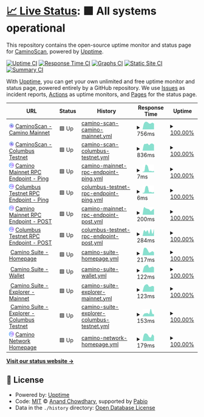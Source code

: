 # [📈 Live Status](https://CaminoScan.github.io/camino-status): <!--live status--> **🟩 All systems operational**

This repository contains the open-source uptime monitor and status page for [CaminoScan](caminoscan.com), powered by [Upptime](https://github.com/upptime/upptime).

[![Uptime CI](https://github.com/CaminoScan/camino-status/workflows/Uptime%20CI/badge.svg)](https://github.com/CaminoScan/camino-status/actions?query=workflow%3A%22Uptime+CI%22)
[![Response Time CI](https://github.com/CaminoScan/camino-status/workflows/Response%20Time%20CI/badge.svg)](https://github.com/CaminoScan/camino-status/actions?query=workflow%3A%22Response+Time+CI%22)
[![Graphs CI](https://github.com/CaminoScan/camino-status/workflows/Graphs%20CI/badge.svg)](https://github.com/CaminoScan/camino-status/actions?query=workflow%3A%22Graphs+CI%22)
[![Static Site CI](https://github.com/CaminoScan/camino-status/workflows/Static%20Site%20CI/badge.svg)](https://github.com/CaminoScan/camino-status/actions?query=workflow%3A%22Static+Site+CI%22)
[![Summary CI](https://github.com/CaminoScan/camino-status/workflows/Summary%20CI/badge.svg)](https://github.com/CaminoScan/camino-status/actions?query=workflow%3A%22Summary+CI%22)

With [Upptime](https://upptime.js.org), you can get your own unlimited and free uptime monitor and status page, powered entirely by a GitHub repository. We use [Issues](https://github.com/CaminoScan/camino-status/issues) as incident reports, [Actions](https://github.com/CaminoScan/camino-status/actions) as uptime monitors, and [Pages](https://CaminoScan.github.io/camino-status) for the status page.

<!--start: status pages-->
<!-- This summary is generated by Upptime (https://github.com/upptime/upptime) -->
<!-- Do not edit this manually, your changes will be overwritten -->
<!-- prettier-ignore -->
| URL | Status | History | Response Time | Uptime |
| --- | ------ | ------- | ------------- | ------ |
| <img alt="" src="https://raw.githubusercontent.com/CaminoScan/camino-status/master/assets/caminoscan_filled_icon.svg" height="13"> [CaminoScan - Camino Mainnet](https://caminoscan.com) | 🟩 Up | [camino-scan-camino-mainnet.yml](https://github.com/CaminoScan/camino-status/commits/HEAD/history/camino-scan-camino-mainnet.yml) | <details><summary><img alt="Response time graph" src="./graphs/camino-scan-camino-mainnet/response-time-week.png" height="20"> 756ms</summary><br><a href="https://status.caminoscan.com/history/camino-scan-camino-mainnet"><img alt="Response time 861" src="https://img.shields.io/endpoint?url=https%3A%2F%2Fraw.githubusercontent.com%2FCaminoScan%2Fcamino-status%2FHEAD%2Fapi%2Fcamino-scan-camino-mainnet%2Fresponse-time.json"></a><br><a href="https://status.caminoscan.com/history/camino-scan-camino-mainnet"><img alt="24-hour response time 735" src="https://img.shields.io/endpoint?url=https%3A%2F%2Fraw.githubusercontent.com%2FCaminoScan%2Fcamino-status%2FHEAD%2Fapi%2Fcamino-scan-camino-mainnet%2Fresponse-time-day.json"></a><br><a href="https://status.caminoscan.com/history/camino-scan-camino-mainnet"><img alt="7-day response time 756" src="https://img.shields.io/endpoint?url=https%3A%2F%2Fraw.githubusercontent.com%2FCaminoScan%2Fcamino-status%2FHEAD%2Fapi%2Fcamino-scan-camino-mainnet%2Fresponse-time-week.json"></a><br><a href="https://status.caminoscan.com/history/camino-scan-camino-mainnet"><img alt="30-day response time 786" src="https://img.shields.io/endpoint?url=https%3A%2F%2Fraw.githubusercontent.com%2FCaminoScan%2Fcamino-status%2FHEAD%2Fapi%2Fcamino-scan-camino-mainnet%2Fresponse-time-month.json"></a><br><a href="https://status.caminoscan.com/history/camino-scan-camino-mainnet"><img alt="1-year response time 883" src="https://img.shields.io/endpoint?url=https%3A%2F%2Fraw.githubusercontent.com%2FCaminoScan%2Fcamino-status%2FHEAD%2Fapi%2Fcamino-scan-camino-mainnet%2Fresponse-time-year.json"></a></details> | <details><summary><a href="https://status.caminoscan.com/history/camino-scan-camino-mainnet">100.00%</a></summary><a href="https://status.caminoscan.com/history/camino-scan-camino-mainnet"><img alt="All-time uptime 99.97%" src="https://img.shields.io/endpoint?url=https%3A%2F%2Fraw.githubusercontent.com%2FCaminoScan%2Fcamino-status%2FHEAD%2Fapi%2Fcamino-scan-camino-mainnet%2Fuptime.json"></a><br><a href="https://status.caminoscan.com/history/camino-scan-camino-mainnet"><img alt="24-hour uptime 100.00%" src="https://img.shields.io/endpoint?url=https%3A%2F%2Fraw.githubusercontent.com%2FCaminoScan%2Fcamino-status%2FHEAD%2Fapi%2Fcamino-scan-camino-mainnet%2Fuptime-day.json"></a><br><a href="https://status.caminoscan.com/history/camino-scan-camino-mainnet"><img alt="7-day uptime 100.00%" src="https://img.shields.io/endpoint?url=https%3A%2F%2Fraw.githubusercontent.com%2FCaminoScan%2Fcamino-status%2FHEAD%2Fapi%2Fcamino-scan-camino-mainnet%2Fuptime-week.json"></a><br><a href="https://status.caminoscan.com/history/camino-scan-camino-mainnet"><img alt="30-day uptime 100.00%" src="https://img.shields.io/endpoint?url=https%3A%2F%2Fraw.githubusercontent.com%2FCaminoScan%2Fcamino-status%2FHEAD%2Fapi%2Fcamino-scan-camino-mainnet%2Fuptime-month.json"></a><br><a href="https://status.caminoscan.com/history/camino-scan-camino-mainnet"><img alt="1-year uptime 99.96%" src="https://img.shields.io/endpoint?url=https%3A%2F%2Fraw.githubusercontent.com%2FCaminoScan%2Fcamino-status%2FHEAD%2Fapi%2Fcamino-scan-camino-mainnet%2Fuptime-year.json"></a></details>
| <img alt="" src="https://raw.githubusercontent.com/CaminoScan/camino-status/master/assets/caminoscan_filled_icon.svg" height="13"> [CaminoScan - Columbus Testnet](https://columbus.caminoscan.com) | 🟩 Up | [camino-scan-columbus-testnet.yml](https://github.com/CaminoScan/camino-status/commits/HEAD/history/camino-scan-columbus-testnet.yml) | <details><summary><img alt="Response time graph" src="./graphs/camino-scan-columbus-testnet/response-time-week.png" height="20"> 836ms</summary><br><a href="https://status.caminoscan.com/history/camino-scan-columbus-testnet"><img alt="Response time 825" src="https://img.shields.io/endpoint?url=https%3A%2F%2Fraw.githubusercontent.com%2FCaminoScan%2Fcamino-status%2FHEAD%2Fapi%2Fcamino-scan-columbus-testnet%2Fresponse-time.json"></a><br><a href="https://status.caminoscan.com/history/camino-scan-columbus-testnet"><img alt="24-hour response time 800" src="https://img.shields.io/endpoint?url=https%3A%2F%2Fraw.githubusercontent.com%2FCaminoScan%2Fcamino-status%2FHEAD%2Fapi%2Fcamino-scan-columbus-testnet%2Fresponse-time-day.json"></a><br><a href="https://status.caminoscan.com/history/camino-scan-columbus-testnet"><img alt="7-day response time 836" src="https://img.shields.io/endpoint?url=https%3A%2F%2Fraw.githubusercontent.com%2FCaminoScan%2Fcamino-status%2FHEAD%2Fapi%2Fcamino-scan-columbus-testnet%2Fresponse-time-week.json"></a><br><a href="https://status.caminoscan.com/history/camino-scan-columbus-testnet"><img alt="30-day response time 842" src="https://img.shields.io/endpoint?url=https%3A%2F%2Fraw.githubusercontent.com%2FCaminoScan%2Fcamino-status%2FHEAD%2Fapi%2Fcamino-scan-columbus-testnet%2Fresponse-time-month.json"></a><br><a href="https://status.caminoscan.com/history/camino-scan-columbus-testnet"><img alt="1-year response time 833" src="https://img.shields.io/endpoint?url=https%3A%2F%2Fraw.githubusercontent.com%2FCaminoScan%2Fcamino-status%2FHEAD%2Fapi%2Fcamino-scan-columbus-testnet%2Fresponse-time-year.json"></a></details> | <details><summary><a href="https://status.caminoscan.com/history/camino-scan-columbus-testnet">100.00%</a></summary><a href="https://status.caminoscan.com/history/camino-scan-columbus-testnet"><img alt="All-time uptime 99.97%" src="https://img.shields.io/endpoint?url=https%3A%2F%2Fraw.githubusercontent.com%2FCaminoScan%2Fcamino-status%2FHEAD%2Fapi%2Fcamino-scan-columbus-testnet%2Fuptime.json"></a><br><a href="https://status.caminoscan.com/history/camino-scan-columbus-testnet"><img alt="24-hour uptime 100.00%" src="https://img.shields.io/endpoint?url=https%3A%2F%2Fraw.githubusercontent.com%2FCaminoScan%2Fcamino-status%2FHEAD%2Fapi%2Fcamino-scan-columbus-testnet%2Fuptime-day.json"></a><br><a href="https://status.caminoscan.com/history/camino-scan-columbus-testnet"><img alt="7-day uptime 100.00%" src="https://img.shields.io/endpoint?url=https%3A%2F%2Fraw.githubusercontent.com%2FCaminoScan%2Fcamino-status%2FHEAD%2Fapi%2Fcamino-scan-columbus-testnet%2Fuptime-week.json"></a><br><a href="https://status.caminoscan.com/history/camino-scan-columbus-testnet"><img alt="30-day uptime 100.00%" src="https://img.shields.io/endpoint?url=https%3A%2F%2Fraw.githubusercontent.com%2FCaminoScan%2Fcamino-status%2FHEAD%2Fapi%2Fcamino-scan-columbus-testnet%2Fuptime-month.json"></a><br><a href="https://status.caminoscan.com/history/camino-scan-columbus-testnet"><img alt="1-year uptime 99.97%" src="https://img.shields.io/endpoint?url=https%3A%2F%2Fraw.githubusercontent.com%2FCaminoScan%2Fcamino-status%2FHEAD%2Fapi%2Fcamino-scan-columbus-testnet%2Fuptime-year.json"></a></details>
| <img alt="" src="https://raw.githubusercontent.com/CaminoScan/camino-status/master/assets/Camino-Logo-Square.svg" height="13"> [Camino Mainnet RPC Endpoint - Ping](api.camino.network) | 🟩 Up | [camino-mainnet-rpc-endpoint-ping.yml](https://github.com/CaminoScan/camino-status/commits/HEAD/history/camino-mainnet-rpc-endpoint-ping.yml) | <details><summary><img alt="Response time graph" src="./graphs/camino-mainnet-rpc-endpoint-ping/response-time-week.png" height="20"> 7ms</summary><br><a href="https://status.caminoscan.com/history/camino-mainnet-rpc-endpoint-ping"><img alt="Response time 4" src="https://img.shields.io/endpoint?url=https%3A%2F%2Fraw.githubusercontent.com%2FCaminoScan%2Fcamino-status%2FHEAD%2Fapi%2Fcamino-mainnet-rpc-endpoint-ping%2Fresponse-time.json"></a><br><a href="https://status.caminoscan.com/history/camino-mainnet-rpc-endpoint-ping"><img alt="24-hour response time 2" src="https://img.shields.io/endpoint?url=https%3A%2F%2Fraw.githubusercontent.com%2FCaminoScan%2Fcamino-status%2FHEAD%2Fapi%2Fcamino-mainnet-rpc-endpoint-ping%2Fresponse-time-day.json"></a><br><a href="https://status.caminoscan.com/history/camino-mainnet-rpc-endpoint-ping"><img alt="7-day response time 7" src="https://img.shields.io/endpoint?url=https%3A%2F%2Fraw.githubusercontent.com%2FCaminoScan%2Fcamino-status%2FHEAD%2Fapi%2Fcamino-mainnet-rpc-endpoint-ping%2Fresponse-time-week.json"></a><br><a href="https://status.caminoscan.com/history/camino-mainnet-rpc-endpoint-ping"><img alt="30-day response time 5" src="https://img.shields.io/endpoint?url=https%3A%2F%2Fraw.githubusercontent.com%2FCaminoScan%2Fcamino-status%2FHEAD%2Fapi%2Fcamino-mainnet-rpc-endpoint-ping%2Fresponse-time-month.json"></a><br><a href="https://status.caminoscan.com/history/camino-mainnet-rpc-endpoint-ping"><img alt="1-year response time 4" src="https://img.shields.io/endpoint?url=https%3A%2F%2Fraw.githubusercontent.com%2FCaminoScan%2Fcamino-status%2FHEAD%2Fapi%2Fcamino-mainnet-rpc-endpoint-ping%2Fresponse-time-year.json"></a></details> | <details><summary><a href="https://status.caminoscan.com/history/camino-mainnet-rpc-endpoint-ping">100.00%</a></summary><a href="https://status.caminoscan.com/history/camino-mainnet-rpc-endpoint-ping"><img alt="All-time uptime 100.00%" src="https://img.shields.io/endpoint?url=https%3A%2F%2Fraw.githubusercontent.com%2FCaminoScan%2Fcamino-status%2FHEAD%2Fapi%2Fcamino-mainnet-rpc-endpoint-ping%2Fuptime.json"></a><br><a href="https://status.caminoscan.com/history/camino-mainnet-rpc-endpoint-ping"><img alt="24-hour uptime 100.00%" src="https://img.shields.io/endpoint?url=https%3A%2F%2Fraw.githubusercontent.com%2FCaminoScan%2Fcamino-status%2FHEAD%2Fapi%2Fcamino-mainnet-rpc-endpoint-ping%2Fuptime-day.json"></a><br><a href="https://status.caminoscan.com/history/camino-mainnet-rpc-endpoint-ping"><img alt="7-day uptime 100.00%" src="https://img.shields.io/endpoint?url=https%3A%2F%2Fraw.githubusercontent.com%2FCaminoScan%2Fcamino-status%2FHEAD%2Fapi%2Fcamino-mainnet-rpc-endpoint-ping%2Fuptime-week.json"></a><br><a href="https://status.caminoscan.com/history/camino-mainnet-rpc-endpoint-ping"><img alt="30-day uptime 100.00%" src="https://img.shields.io/endpoint?url=https%3A%2F%2Fraw.githubusercontent.com%2FCaminoScan%2Fcamino-status%2FHEAD%2Fapi%2Fcamino-mainnet-rpc-endpoint-ping%2Fuptime-month.json"></a><br><a href="https://status.caminoscan.com/history/camino-mainnet-rpc-endpoint-ping"><img alt="1-year uptime 100.00%" src="https://img.shields.io/endpoint?url=https%3A%2F%2Fraw.githubusercontent.com%2FCaminoScan%2Fcamino-status%2FHEAD%2Fapi%2Fcamino-mainnet-rpc-endpoint-ping%2Fuptime-year.json"></a></details>
| <img alt="" src="https://raw.githubusercontent.com/CaminoScan/camino-status/master/assets/Camino-Logo-Square.svg" height="13"> [Columbus Testnet RPC Endpoint - Ping](columbus.camino.network) | 🟩 Up | [columbus-testnet-rpc-endpoint-ping.yml](https://github.com/CaminoScan/camino-status/commits/HEAD/history/columbus-testnet-rpc-endpoint-ping.yml) | <details><summary><img alt="Response time graph" src="./graphs/columbus-testnet-rpc-endpoint-ping/response-time-week.png" height="20"> 6ms</summary><br><a href="https://status.caminoscan.com/history/columbus-testnet-rpc-endpoint-ping"><img alt="Response time 4" src="https://img.shields.io/endpoint?url=https%3A%2F%2Fraw.githubusercontent.com%2FCaminoScan%2Fcamino-status%2FHEAD%2Fapi%2Fcolumbus-testnet-rpc-endpoint-ping%2Fresponse-time.json"></a><br><a href="https://status.caminoscan.com/history/columbus-testnet-rpc-endpoint-ping"><img alt="24-hour response time 2" src="https://img.shields.io/endpoint?url=https%3A%2F%2Fraw.githubusercontent.com%2FCaminoScan%2Fcamino-status%2FHEAD%2Fapi%2Fcolumbus-testnet-rpc-endpoint-ping%2Fresponse-time-day.json"></a><br><a href="https://status.caminoscan.com/history/columbus-testnet-rpc-endpoint-ping"><img alt="7-day response time 6" src="https://img.shields.io/endpoint?url=https%3A%2F%2Fraw.githubusercontent.com%2FCaminoScan%2Fcamino-status%2FHEAD%2Fapi%2Fcolumbus-testnet-rpc-endpoint-ping%2Fresponse-time-week.json"></a><br><a href="https://status.caminoscan.com/history/columbus-testnet-rpc-endpoint-ping"><img alt="30-day response time 5" src="https://img.shields.io/endpoint?url=https%3A%2F%2Fraw.githubusercontent.com%2FCaminoScan%2Fcamino-status%2FHEAD%2Fapi%2Fcolumbus-testnet-rpc-endpoint-ping%2Fresponse-time-month.json"></a><br><a href="https://status.caminoscan.com/history/columbus-testnet-rpc-endpoint-ping"><img alt="1-year response time 4" src="https://img.shields.io/endpoint?url=https%3A%2F%2Fraw.githubusercontent.com%2FCaminoScan%2Fcamino-status%2FHEAD%2Fapi%2Fcolumbus-testnet-rpc-endpoint-ping%2Fresponse-time-year.json"></a></details> | <details><summary><a href="https://status.caminoscan.com/history/columbus-testnet-rpc-endpoint-ping">100.00%</a></summary><a href="https://status.caminoscan.com/history/columbus-testnet-rpc-endpoint-ping"><img alt="All-time uptime 100.00%" src="https://img.shields.io/endpoint?url=https%3A%2F%2Fraw.githubusercontent.com%2FCaminoScan%2Fcamino-status%2FHEAD%2Fapi%2Fcolumbus-testnet-rpc-endpoint-ping%2Fuptime.json"></a><br><a href="https://status.caminoscan.com/history/columbus-testnet-rpc-endpoint-ping"><img alt="24-hour uptime 100.00%" src="https://img.shields.io/endpoint?url=https%3A%2F%2Fraw.githubusercontent.com%2FCaminoScan%2Fcamino-status%2FHEAD%2Fapi%2Fcolumbus-testnet-rpc-endpoint-ping%2Fuptime-day.json"></a><br><a href="https://status.caminoscan.com/history/columbus-testnet-rpc-endpoint-ping"><img alt="7-day uptime 100.00%" src="https://img.shields.io/endpoint?url=https%3A%2F%2Fraw.githubusercontent.com%2FCaminoScan%2Fcamino-status%2FHEAD%2Fapi%2Fcolumbus-testnet-rpc-endpoint-ping%2Fuptime-week.json"></a><br><a href="https://status.caminoscan.com/history/columbus-testnet-rpc-endpoint-ping"><img alt="30-day uptime 100.00%" src="https://img.shields.io/endpoint?url=https%3A%2F%2Fraw.githubusercontent.com%2FCaminoScan%2Fcamino-status%2FHEAD%2Fapi%2Fcolumbus-testnet-rpc-endpoint-ping%2Fuptime-month.json"></a><br><a href="https://status.caminoscan.com/history/columbus-testnet-rpc-endpoint-ping"><img alt="1-year uptime 100.00%" src="https://img.shields.io/endpoint?url=https%3A%2F%2Fraw.githubusercontent.com%2FCaminoScan%2Fcamino-status%2FHEAD%2Fapi%2Fcolumbus-testnet-rpc-endpoint-ping%2Fuptime-year.json"></a></details>
| <img alt="" src="https://raw.githubusercontent.com/CaminoScan/camino-status/master/assets/Camino-Logo-Square.svg" height="13"> [Camino Mainnet RPC Endpoint - POST](https://api.camino.network/ext/info) | 🟩 Up | [camino-mainnet-rpc-endpoint-post.yml](https://github.com/CaminoScan/camino-status/commits/HEAD/history/camino-mainnet-rpc-endpoint-post.yml) | <details><summary><img alt="Response time graph" src="./graphs/camino-mainnet-rpc-endpoint-post/response-time-week.png" height="20"> 200ms</summary><br><a href="https://status.caminoscan.com/history/camino-mainnet-rpc-endpoint-post"><img alt="Response time 258" src="https://img.shields.io/endpoint?url=https%3A%2F%2Fraw.githubusercontent.com%2FCaminoScan%2Fcamino-status%2FHEAD%2Fapi%2Fcamino-mainnet-rpc-endpoint-post%2Fresponse-time.json"></a><br><a href="https://status.caminoscan.com/history/camino-mainnet-rpc-endpoint-post"><img alt="24-hour response time 166" src="https://img.shields.io/endpoint?url=https%3A%2F%2Fraw.githubusercontent.com%2FCaminoScan%2Fcamino-status%2FHEAD%2Fapi%2Fcamino-mainnet-rpc-endpoint-post%2Fresponse-time-day.json"></a><br><a href="https://status.caminoscan.com/history/camino-mainnet-rpc-endpoint-post"><img alt="7-day response time 200" src="https://img.shields.io/endpoint?url=https%3A%2F%2Fraw.githubusercontent.com%2FCaminoScan%2Fcamino-status%2FHEAD%2Fapi%2Fcamino-mainnet-rpc-endpoint-post%2Fresponse-time-week.json"></a><br><a href="https://status.caminoscan.com/history/camino-mainnet-rpc-endpoint-post"><img alt="30-day response time 216" src="https://img.shields.io/endpoint?url=https%3A%2F%2Fraw.githubusercontent.com%2FCaminoScan%2Fcamino-status%2FHEAD%2Fapi%2Fcamino-mainnet-rpc-endpoint-post%2Fresponse-time-month.json"></a><br><a href="https://status.caminoscan.com/history/camino-mainnet-rpc-endpoint-post"><img alt="1-year response time 243" src="https://img.shields.io/endpoint?url=https%3A%2F%2Fraw.githubusercontent.com%2FCaminoScan%2Fcamino-status%2FHEAD%2Fapi%2Fcamino-mainnet-rpc-endpoint-post%2Fresponse-time-year.json"></a></details> | <details><summary><a href="https://status.caminoscan.com/history/camino-mainnet-rpc-endpoint-post">100.00%</a></summary><a href="https://status.caminoscan.com/history/camino-mainnet-rpc-endpoint-post"><img alt="All-time uptime 100.00%" src="https://img.shields.io/endpoint?url=https%3A%2F%2Fraw.githubusercontent.com%2FCaminoScan%2Fcamino-status%2FHEAD%2Fapi%2Fcamino-mainnet-rpc-endpoint-post%2Fuptime.json"></a><br><a href="https://status.caminoscan.com/history/camino-mainnet-rpc-endpoint-post"><img alt="24-hour uptime 100.00%" src="https://img.shields.io/endpoint?url=https%3A%2F%2Fraw.githubusercontent.com%2FCaminoScan%2Fcamino-status%2FHEAD%2Fapi%2Fcamino-mainnet-rpc-endpoint-post%2Fuptime-day.json"></a><br><a href="https://status.caminoscan.com/history/camino-mainnet-rpc-endpoint-post"><img alt="7-day uptime 100.00%" src="https://img.shields.io/endpoint?url=https%3A%2F%2Fraw.githubusercontent.com%2FCaminoScan%2Fcamino-status%2FHEAD%2Fapi%2Fcamino-mainnet-rpc-endpoint-post%2Fuptime-week.json"></a><br><a href="https://status.caminoscan.com/history/camino-mainnet-rpc-endpoint-post"><img alt="30-day uptime 100.00%" src="https://img.shields.io/endpoint?url=https%3A%2F%2Fraw.githubusercontent.com%2FCaminoScan%2Fcamino-status%2FHEAD%2Fapi%2Fcamino-mainnet-rpc-endpoint-post%2Fuptime-month.json"></a><br><a href="https://status.caminoscan.com/history/camino-mainnet-rpc-endpoint-post"><img alt="1-year uptime 100.00%" src="https://img.shields.io/endpoint?url=https%3A%2F%2Fraw.githubusercontent.com%2FCaminoScan%2Fcamino-status%2FHEAD%2Fapi%2Fcamino-mainnet-rpc-endpoint-post%2Fuptime-year.json"></a></details>
| <img alt="" src="https://raw.githubusercontent.com/CaminoScan/camino-status/master/assets/Camino-Logo-Square.svg" height="13"> [Columbus Testnet RPC Endpoint - POST](https://columbus.camino.network/ext/info) | 🟩 Up | [columbus-testnet-rpc-endpoint-post.yml](https://github.com/CaminoScan/camino-status/commits/HEAD/history/columbus-testnet-rpc-endpoint-post.yml) | <details><summary><img alt="Response time graph" src="./graphs/columbus-testnet-rpc-endpoint-post/response-time-week.png" height="20"> 284ms</summary><br><a href="https://status.caminoscan.com/history/columbus-testnet-rpc-endpoint-post"><img alt="Response time 270" src="https://img.shields.io/endpoint?url=https%3A%2F%2Fraw.githubusercontent.com%2FCaminoScan%2Fcamino-status%2FHEAD%2Fapi%2Fcolumbus-testnet-rpc-endpoint-post%2Fresponse-time.json"></a><br><a href="https://status.caminoscan.com/history/columbus-testnet-rpc-endpoint-post"><img alt="24-hour response time 176" src="https://img.shields.io/endpoint?url=https%3A%2F%2Fraw.githubusercontent.com%2FCaminoScan%2Fcamino-status%2FHEAD%2Fapi%2Fcolumbus-testnet-rpc-endpoint-post%2Fresponse-time-day.json"></a><br><a href="https://status.caminoscan.com/history/columbus-testnet-rpc-endpoint-post"><img alt="7-day response time 284" src="https://img.shields.io/endpoint?url=https%3A%2F%2Fraw.githubusercontent.com%2FCaminoScan%2Fcamino-status%2FHEAD%2Fapi%2Fcolumbus-testnet-rpc-endpoint-post%2Fresponse-time-week.json"></a><br><a href="https://status.caminoscan.com/history/columbus-testnet-rpc-endpoint-post"><img alt="30-day response time 236" src="https://img.shields.io/endpoint?url=https%3A%2F%2Fraw.githubusercontent.com%2FCaminoScan%2Fcamino-status%2FHEAD%2Fapi%2Fcolumbus-testnet-rpc-endpoint-post%2Fresponse-time-month.json"></a><br><a href="https://status.caminoscan.com/history/columbus-testnet-rpc-endpoint-post"><img alt="1-year response time 258" src="https://img.shields.io/endpoint?url=https%3A%2F%2Fraw.githubusercontent.com%2FCaminoScan%2Fcamino-status%2FHEAD%2Fapi%2Fcolumbus-testnet-rpc-endpoint-post%2Fresponse-time-year.json"></a></details> | <details><summary><a href="https://status.caminoscan.com/history/columbus-testnet-rpc-endpoint-post">100.00%</a></summary><a href="https://status.caminoscan.com/history/columbus-testnet-rpc-endpoint-post"><img alt="All-time uptime 100.00%" src="https://img.shields.io/endpoint?url=https%3A%2F%2Fraw.githubusercontent.com%2FCaminoScan%2Fcamino-status%2FHEAD%2Fapi%2Fcolumbus-testnet-rpc-endpoint-post%2Fuptime.json"></a><br><a href="https://status.caminoscan.com/history/columbus-testnet-rpc-endpoint-post"><img alt="24-hour uptime 100.00%" src="https://img.shields.io/endpoint?url=https%3A%2F%2Fraw.githubusercontent.com%2FCaminoScan%2Fcamino-status%2FHEAD%2Fapi%2Fcolumbus-testnet-rpc-endpoint-post%2Fuptime-day.json"></a><br><a href="https://status.caminoscan.com/history/columbus-testnet-rpc-endpoint-post"><img alt="7-day uptime 100.00%" src="https://img.shields.io/endpoint?url=https%3A%2F%2Fraw.githubusercontent.com%2FCaminoScan%2Fcamino-status%2FHEAD%2Fapi%2Fcolumbus-testnet-rpc-endpoint-post%2Fuptime-week.json"></a><br><a href="https://status.caminoscan.com/history/columbus-testnet-rpc-endpoint-post"><img alt="30-day uptime 100.00%" src="https://img.shields.io/endpoint?url=https%3A%2F%2Fraw.githubusercontent.com%2FCaminoScan%2Fcamino-status%2FHEAD%2Fapi%2Fcolumbus-testnet-rpc-endpoint-post%2Fuptime-month.json"></a><br><a href="https://status.caminoscan.com/history/columbus-testnet-rpc-endpoint-post"><img alt="1-year uptime 100.00%" src="https://img.shields.io/endpoint?url=https%3A%2F%2Fraw.githubusercontent.com%2FCaminoScan%2Fcamino-status%2FHEAD%2Fapi%2Fcolumbus-testnet-rpc-endpoint-post%2Fuptime-year.json"></a></details>
| <img alt="" src="https://icons.duckduckgo.com/ip3/suite.camino.network.ico" height="13"> [Camino Suite - Homepage](https://suite.camino.network/) | 🟩 Up | [camino-suite-homepage.yml](https://github.com/CaminoScan/camino-status/commits/HEAD/history/camino-suite-homepage.yml) | <details><summary><img alt="Response time graph" src="./graphs/camino-suite-homepage/response-time-week.png" height="20"> 217ms</summary><br><a href="https://status.caminoscan.com/history/camino-suite-homepage"><img alt="Response time 311" src="https://img.shields.io/endpoint?url=https%3A%2F%2Fraw.githubusercontent.com%2FCaminoScan%2Fcamino-status%2FHEAD%2Fapi%2Fcamino-suite-homepage%2Fresponse-time.json"></a><br><a href="https://status.caminoscan.com/history/camino-suite-homepage"><img alt="24-hour response time 183" src="https://img.shields.io/endpoint?url=https%3A%2F%2Fraw.githubusercontent.com%2FCaminoScan%2Fcamino-status%2FHEAD%2Fapi%2Fcamino-suite-homepage%2Fresponse-time-day.json"></a><br><a href="https://status.caminoscan.com/history/camino-suite-homepage"><img alt="7-day response time 217" src="https://img.shields.io/endpoint?url=https%3A%2F%2Fraw.githubusercontent.com%2FCaminoScan%2Fcamino-status%2FHEAD%2Fapi%2Fcamino-suite-homepage%2Fresponse-time-week.json"></a><br><a href="https://status.caminoscan.com/history/camino-suite-homepage"><img alt="30-day response time 248" src="https://img.shields.io/endpoint?url=https%3A%2F%2Fraw.githubusercontent.com%2FCaminoScan%2Fcamino-status%2FHEAD%2Fapi%2Fcamino-suite-homepage%2Fresponse-time-month.json"></a><br><a href="https://status.caminoscan.com/history/camino-suite-homepage"><img alt="1-year response time 303" src="https://img.shields.io/endpoint?url=https%3A%2F%2Fraw.githubusercontent.com%2FCaminoScan%2Fcamino-status%2FHEAD%2Fapi%2Fcamino-suite-homepage%2Fresponse-time-year.json"></a></details> | <details><summary><a href="https://status.caminoscan.com/history/camino-suite-homepage">100.00%</a></summary><a href="https://status.caminoscan.com/history/camino-suite-homepage"><img alt="All-time uptime 100.00%" src="https://img.shields.io/endpoint?url=https%3A%2F%2Fraw.githubusercontent.com%2FCaminoScan%2Fcamino-status%2FHEAD%2Fapi%2Fcamino-suite-homepage%2Fuptime.json"></a><br><a href="https://status.caminoscan.com/history/camino-suite-homepage"><img alt="24-hour uptime 100.00%" src="https://img.shields.io/endpoint?url=https%3A%2F%2Fraw.githubusercontent.com%2FCaminoScan%2Fcamino-status%2FHEAD%2Fapi%2Fcamino-suite-homepage%2Fuptime-day.json"></a><br><a href="https://status.caminoscan.com/history/camino-suite-homepage"><img alt="7-day uptime 100.00%" src="https://img.shields.io/endpoint?url=https%3A%2F%2Fraw.githubusercontent.com%2FCaminoScan%2Fcamino-status%2FHEAD%2Fapi%2Fcamino-suite-homepage%2Fuptime-week.json"></a><br><a href="https://status.caminoscan.com/history/camino-suite-homepage"><img alt="30-day uptime 100.00%" src="https://img.shields.io/endpoint?url=https%3A%2F%2Fraw.githubusercontent.com%2FCaminoScan%2Fcamino-status%2FHEAD%2Fapi%2Fcamino-suite-homepage%2Fuptime-month.json"></a><br><a href="https://status.caminoscan.com/history/camino-suite-homepage"><img alt="1-year uptime 100.00%" src="https://img.shields.io/endpoint?url=https%3A%2F%2Fraw.githubusercontent.com%2FCaminoScan%2Fcamino-status%2FHEAD%2Fapi%2Fcamino-suite-homepage%2Fuptime-year.json"></a></details>
| <img alt="" src="https://icons.duckduckgo.com/ip3/suite.camino.network.ico" height="13"> [Camino Suite - Wallet](https://suite.camino.network/login) | 🟩 Up | [camino-suite-wallet.yml](https://github.com/CaminoScan/camino-status/commits/HEAD/history/camino-suite-wallet.yml) | <details><summary><img alt="Response time graph" src="./graphs/camino-suite-wallet/response-time-week.png" height="20"> 122ms</summary><br><a href="https://status.caminoscan.com/history/camino-suite-wallet"><img alt="Response time 184" src="https://img.shields.io/endpoint?url=https%3A%2F%2Fraw.githubusercontent.com%2FCaminoScan%2Fcamino-status%2FHEAD%2Fapi%2Fcamino-suite-wallet%2Fresponse-time.json"></a><br><a href="https://status.caminoscan.com/history/camino-suite-wallet"><img alt="24-hour response time 119" src="https://img.shields.io/endpoint?url=https%3A%2F%2Fraw.githubusercontent.com%2FCaminoScan%2Fcamino-status%2FHEAD%2Fapi%2Fcamino-suite-wallet%2Fresponse-time-day.json"></a><br><a href="https://status.caminoscan.com/history/camino-suite-wallet"><img alt="7-day response time 122" src="https://img.shields.io/endpoint?url=https%3A%2F%2Fraw.githubusercontent.com%2FCaminoScan%2Fcamino-status%2FHEAD%2Fapi%2Fcamino-suite-wallet%2Fresponse-time-week.json"></a><br><a href="https://status.caminoscan.com/history/camino-suite-wallet"><img alt="30-day response time 140" src="https://img.shields.io/endpoint?url=https%3A%2F%2Fraw.githubusercontent.com%2FCaminoScan%2Fcamino-status%2FHEAD%2Fapi%2Fcamino-suite-wallet%2Fresponse-time-month.json"></a><br><a href="https://status.caminoscan.com/history/camino-suite-wallet"><img alt="1-year response time 173" src="https://img.shields.io/endpoint?url=https%3A%2F%2Fraw.githubusercontent.com%2FCaminoScan%2Fcamino-status%2FHEAD%2Fapi%2Fcamino-suite-wallet%2Fresponse-time-year.json"></a></details> | <details><summary><a href="https://status.caminoscan.com/history/camino-suite-wallet">100.00%</a></summary><a href="https://status.caminoscan.com/history/camino-suite-wallet"><img alt="All-time uptime 100.00%" src="https://img.shields.io/endpoint?url=https%3A%2F%2Fraw.githubusercontent.com%2FCaminoScan%2Fcamino-status%2FHEAD%2Fapi%2Fcamino-suite-wallet%2Fuptime.json"></a><br><a href="https://status.caminoscan.com/history/camino-suite-wallet"><img alt="24-hour uptime 100.00%" src="https://img.shields.io/endpoint?url=https%3A%2F%2Fraw.githubusercontent.com%2FCaminoScan%2Fcamino-status%2FHEAD%2Fapi%2Fcamino-suite-wallet%2Fuptime-day.json"></a><br><a href="https://status.caminoscan.com/history/camino-suite-wallet"><img alt="7-day uptime 100.00%" src="https://img.shields.io/endpoint?url=https%3A%2F%2Fraw.githubusercontent.com%2FCaminoScan%2Fcamino-status%2FHEAD%2Fapi%2Fcamino-suite-wallet%2Fuptime-week.json"></a><br><a href="https://status.caminoscan.com/history/camino-suite-wallet"><img alt="30-day uptime 100.00%" src="https://img.shields.io/endpoint?url=https%3A%2F%2Fraw.githubusercontent.com%2FCaminoScan%2Fcamino-status%2FHEAD%2Fapi%2Fcamino-suite-wallet%2Fuptime-month.json"></a><br><a href="https://status.caminoscan.com/history/camino-suite-wallet"><img alt="1-year uptime 100.00%" src="https://img.shields.io/endpoint?url=https%3A%2F%2Fraw.githubusercontent.com%2FCaminoScan%2Fcamino-status%2FHEAD%2Fapi%2Fcamino-suite-wallet%2Fuptime-year.json"></a></details>
| <img alt="" src="https://icons.duckduckgo.com/ip3/suite.camino.network.ico" height="13"> [Camino Suite - Explorer - Mainnet](https://suite.camino.network/explorer/camino/c-chain) | 🟩 Up | [camino-suite-explorer-mainnet.yml](https://github.com/CaminoScan/camino-status/commits/HEAD/history/camino-suite-explorer-mainnet.yml) | <details><summary><img alt="Response time graph" src="./graphs/camino-suite-explorer-mainnet/response-time-week.png" height="20"> 123ms</summary><br><a href="https://status.caminoscan.com/history/camino-suite-explorer-mainnet"><img alt="Response time 170" src="https://img.shields.io/endpoint?url=https%3A%2F%2Fraw.githubusercontent.com%2FCaminoScan%2Fcamino-status%2FHEAD%2Fapi%2Fcamino-suite-explorer-mainnet%2Fresponse-time.json"></a><br><a href="https://status.caminoscan.com/history/camino-suite-explorer-mainnet"><img alt="24-hour response time 119" src="https://img.shields.io/endpoint?url=https%3A%2F%2Fraw.githubusercontent.com%2FCaminoScan%2Fcamino-status%2FHEAD%2Fapi%2Fcamino-suite-explorer-mainnet%2Fresponse-time-day.json"></a><br><a href="https://status.caminoscan.com/history/camino-suite-explorer-mainnet"><img alt="7-day response time 123" src="https://img.shields.io/endpoint?url=https%3A%2F%2Fraw.githubusercontent.com%2FCaminoScan%2Fcamino-status%2FHEAD%2Fapi%2Fcamino-suite-explorer-mainnet%2Fresponse-time-week.json"></a><br><a href="https://status.caminoscan.com/history/camino-suite-explorer-mainnet"><img alt="30-day response time 125" src="https://img.shields.io/endpoint?url=https%3A%2F%2Fraw.githubusercontent.com%2FCaminoScan%2Fcamino-status%2FHEAD%2Fapi%2Fcamino-suite-explorer-mainnet%2Fresponse-time-month.json"></a><br><a href="https://status.caminoscan.com/history/camino-suite-explorer-mainnet"><img alt="1-year response time 160" src="https://img.shields.io/endpoint?url=https%3A%2F%2Fraw.githubusercontent.com%2FCaminoScan%2Fcamino-status%2FHEAD%2Fapi%2Fcamino-suite-explorer-mainnet%2Fresponse-time-year.json"></a></details> | <details><summary><a href="https://status.caminoscan.com/history/camino-suite-explorer-mainnet">100.00%</a></summary><a href="https://status.caminoscan.com/history/camino-suite-explorer-mainnet"><img alt="All-time uptime 100.00%" src="https://img.shields.io/endpoint?url=https%3A%2F%2Fraw.githubusercontent.com%2FCaminoScan%2Fcamino-status%2FHEAD%2Fapi%2Fcamino-suite-explorer-mainnet%2Fuptime.json"></a><br><a href="https://status.caminoscan.com/history/camino-suite-explorer-mainnet"><img alt="24-hour uptime 100.00%" src="https://img.shields.io/endpoint?url=https%3A%2F%2Fraw.githubusercontent.com%2FCaminoScan%2Fcamino-status%2FHEAD%2Fapi%2Fcamino-suite-explorer-mainnet%2Fuptime-day.json"></a><br><a href="https://status.caminoscan.com/history/camino-suite-explorer-mainnet"><img alt="7-day uptime 100.00%" src="https://img.shields.io/endpoint?url=https%3A%2F%2Fraw.githubusercontent.com%2FCaminoScan%2Fcamino-status%2FHEAD%2Fapi%2Fcamino-suite-explorer-mainnet%2Fuptime-week.json"></a><br><a href="https://status.caminoscan.com/history/camino-suite-explorer-mainnet"><img alt="30-day uptime 100.00%" src="https://img.shields.io/endpoint?url=https%3A%2F%2Fraw.githubusercontent.com%2FCaminoScan%2Fcamino-status%2FHEAD%2Fapi%2Fcamino-suite-explorer-mainnet%2Fuptime-month.json"></a><br><a href="https://status.caminoscan.com/history/camino-suite-explorer-mainnet"><img alt="1-year uptime 100.00%" src="https://img.shields.io/endpoint?url=https%3A%2F%2Fraw.githubusercontent.com%2FCaminoScan%2Fcamino-status%2FHEAD%2Fapi%2Fcamino-suite-explorer-mainnet%2Fuptime-year.json"></a></details>
| <img alt="" src="https://icons.duckduckgo.com/ip3/suite.camino.network.ico" height="13"> [Camino Suite - Explorer - Columbus Testnet](https://suite.camino.network/explorer/columbus/c-chain) | 🟩 Up | [camino-suite-explorer-columbus-testnet.yml](https://github.com/CaminoScan/camino-status/commits/HEAD/history/camino-suite-explorer-columbus-testnet.yml) | <details><summary><img alt="Response time graph" src="./graphs/camino-suite-explorer-columbus-testnet/response-time-week.png" height="20"> 153ms</summary><br><a href="https://status.caminoscan.com/history/camino-suite-explorer-columbus-testnet"><img alt="Response time 159" src="https://img.shields.io/endpoint?url=https%3A%2F%2Fraw.githubusercontent.com%2FCaminoScan%2Fcamino-status%2FHEAD%2Fapi%2Fcamino-suite-explorer-columbus-testnet%2Fresponse-time.json"></a><br><a href="https://status.caminoscan.com/history/camino-suite-explorer-columbus-testnet"><img alt="24-hour response time 121" src="https://img.shields.io/endpoint?url=https%3A%2F%2Fraw.githubusercontent.com%2FCaminoScan%2Fcamino-status%2FHEAD%2Fapi%2Fcamino-suite-explorer-columbus-testnet%2Fresponse-time-day.json"></a><br><a href="https://status.caminoscan.com/history/camino-suite-explorer-columbus-testnet"><img alt="7-day response time 153" src="https://img.shields.io/endpoint?url=https%3A%2F%2Fraw.githubusercontent.com%2FCaminoScan%2Fcamino-status%2FHEAD%2Fapi%2Fcamino-suite-explorer-columbus-testnet%2Fresponse-time-week.json"></a><br><a href="https://status.caminoscan.com/history/camino-suite-explorer-columbus-testnet"><img alt="30-day response time 160" src="https://img.shields.io/endpoint?url=https%3A%2F%2Fraw.githubusercontent.com%2FCaminoScan%2Fcamino-status%2FHEAD%2Fapi%2Fcamino-suite-explorer-columbus-testnet%2Fresponse-time-month.json"></a><br><a href="https://status.caminoscan.com/history/camino-suite-explorer-columbus-testnet"><img alt="1-year response time 152" src="https://img.shields.io/endpoint?url=https%3A%2F%2Fraw.githubusercontent.com%2FCaminoScan%2Fcamino-status%2FHEAD%2Fapi%2Fcamino-suite-explorer-columbus-testnet%2Fresponse-time-year.json"></a></details> | <details><summary><a href="https://status.caminoscan.com/history/camino-suite-explorer-columbus-testnet">100.00%</a></summary><a href="https://status.caminoscan.com/history/camino-suite-explorer-columbus-testnet"><img alt="All-time uptime 100.00%" src="https://img.shields.io/endpoint?url=https%3A%2F%2Fraw.githubusercontent.com%2FCaminoScan%2Fcamino-status%2FHEAD%2Fapi%2Fcamino-suite-explorer-columbus-testnet%2Fuptime.json"></a><br><a href="https://status.caminoscan.com/history/camino-suite-explorer-columbus-testnet"><img alt="24-hour uptime 100.00%" src="https://img.shields.io/endpoint?url=https%3A%2F%2Fraw.githubusercontent.com%2FCaminoScan%2Fcamino-status%2FHEAD%2Fapi%2Fcamino-suite-explorer-columbus-testnet%2Fuptime-day.json"></a><br><a href="https://status.caminoscan.com/history/camino-suite-explorer-columbus-testnet"><img alt="7-day uptime 100.00%" src="https://img.shields.io/endpoint?url=https%3A%2F%2Fraw.githubusercontent.com%2FCaminoScan%2Fcamino-status%2FHEAD%2Fapi%2Fcamino-suite-explorer-columbus-testnet%2Fuptime-week.json"></a><br><a href="https://status.caminoscan.com/history/camino-suite-explorer-columbus-testnet"><img alt="30-day uptime 100.00%" src="https://img.shields.io/endpoint?url=https%3A%2F%2Fraw.githubusercontent.com%2FCaminoScan%2Fcamino-status%2FHEAD%2Fapi%2Fcamino-suite-explorer-columbus-testnet%2Fuptime-month.json"></a><br><a href="https://status.caminoscan.com/history/camino-suite-explorer-columbus-testnet"><img alt="1-year uptime 100.00%" src="https://img.shields.io/endpoint?url=https%3A%2F%2Fraw.githubusercontent.com%2FCaminoScan%2Fcamino-status%2FHEAD%2Fapi%2Fcamino-suite-explorer-columbus-testnet%2Fuptime-year.json"></a></details>
| <img alt="" src="https://raw.githubusercontent.com/CaminoScan/camino-status/master/assets/Camino-Logo-Square.svg" height="13"> [Camino Network Homepage](https://camino.network) | 🟩 Up | [camino-network-homepage.yml](https://github.com/CaminoScan/camino-status/commits/HEAD/history/camino-network-homepage.yml) | <details><summary><img alt="Response time graph" src="./graphs/camino-network-homepage/response-time-week.png" height="20"> 179ms</summary><br><a href="https://status.caminoscan.com/history/camino-network-homepage"><img alt="Response time 191" src="https://img.shields.io/endpoint?url=https%3A%2F%2Fraw.githubusercontent.com%2FCaminoScan%2Fcamino-status%2FHEAD%2Fapi%2Fcamino-network-homepage%2Fresponse-time.json"></a><br><a href="https://status.caminoscan.com/history/camino-network-homepage"><img alt="24-hour response time 163" src="https://img.shields.io/endpoint?url=https%3A%2F%2Fraw.githubusercontent.com%2FCaminoScan%2Fcamino-status%2FHEAD%2Fapi%2Fcamino-network-homepage%2Fresponse-time-day.json"></a><br><a href="https://status.caminoscan.com/history/camino-network-homepage"><img alt="7-day response time 179" src="https://img.shields.io/endpoint?url=https%3A%2F%2Fraw.githubusercontent.com%2FCaminoScan%2Fcamino-status%2FHEAD%2Fapi%2Fcamino-network-homepage%2Fresponse-time-week.json"></a><br><a href="https://status.caminoscan.com/history/camino-network-homepage"><img alt="30-day response time 197" src="https://img.shields.io/endpoint?url=https%3A%2F%2Fraw.githubusercontent.com%2FCaminoScan%2Fcamino-status%2FHEAD%2Fapi%2Fcamino-network-homepage%2Fresponse-time-month.json"></a><br><a href="https://status.caminoscan.com/history/camino-network-homepage"><img alt="1-year response time 198" src="https://img.shields.io/endpoint?url=https%3A%2F%2Fraw.githubusercontent.com%2FCaminoScan%2Fcamino-status%2FHEAD%2Fapi%2Fcamino-network-homepage%2Fresponse-time-year.json"></a></details> | <details><summary><a href="https://status.caminoscan.com/history/camino-network-homepage">100.00%</a></summary><a href="https://status.caminoscan.com/history/camino-network-homepage"><img alt="All-time uptime 99.99%" src="https://img.shields.io/endpoint?url=https%3A%2F%2Fraw.githubusercontent.com%2FCaminoScan%2Fcamino-status%2FHEAD%2Fapi%2Fcamino-network-homepage%2Fuptime.json"></a><br><a href="https://status.caminoscan.com/history/camino-network-homepage"><img alt="24-hour uptime 100.00%" src="https://img.shields.io/endpoint?url=https%3A%2F%2Fraw.githubusercontent.com%2FCaminoScan%2Fcamino-status%2FHEAD%2Fapi%2Fcamino-network-homepage%2Fuptime-day.json"></a><br><a href="https://status.caminoscan.com/history/camino-network-homepage"><img alt="7-day uptime 100.00%" src="https://img.shields.io/endpoint?url=https%3A%2F%2Fraw.githubusercontent.com%2FCaminoScan%2Fcamino-status%2FHEAD%2Fapi%2Fcamino-network-homepage%2Fuptime-week.json"></a><br><a href="https://status.caminoscan.com/history/camino-network-homepage"><img alt="30-day uptime 100.00%" src="https://img.shields.io/endpoint?url=https%3A%2F%2Fraw.githubusercontent.com%2FCaminoScan%2Fcamino-status%2FHEAD%2Fapi%2Fcamino-network-homepage%2Fuptime-month.json"></a><br><a href="https://status.caminoscan.com/history/camino-network-homepage"><img alt="1-year uptime 99.99%" src="https://img.shields.io/endpoint?url=https%3A%2F%2Fraw.githubusercontent.com%2FCaminoScan%2Fcamino-status%2FHEAD%2Fapi%2Fcamino-network-homepage%2Fuptime-year.json"></a></details>

<!--end: status pages-->

[**Visit our status website →**](https://CaminoScan.github.io/camino-status)

## 📄 License

- Powered by: [Upptime](https://github.com/upptime/upptime)
- Code: [MIT](./LICENSE) © [Anand Chowdhary](https://anandchowdhary.com), supported by [Pabio](https://pabio.com)
- Data in the `./history` directory: [Open Database License](https://opendatacommons.org/licenses/odbl/1-0/)
